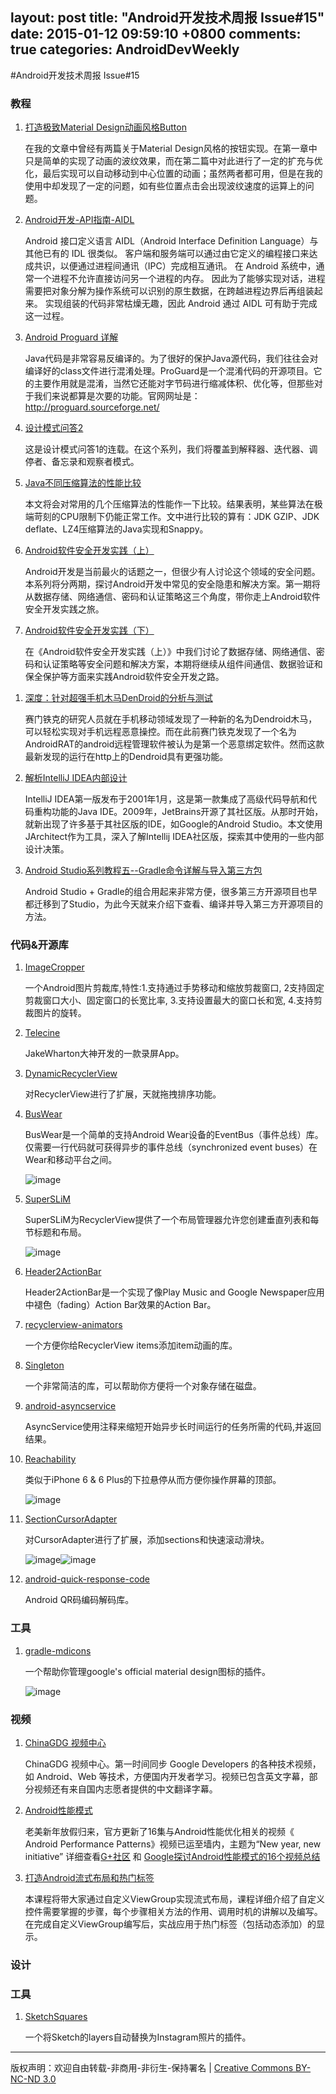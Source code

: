 layout: post
title: "Android开发技术周报 Issue#15"
date: 2015-01-12 09:59:10 +0800
comments: true
categories: AndroidDevWeekly
---

#Android开发技术周报 Issue#15
	
### 教程

1. [打造极致Material Design动画风格Button](http://blog.csdn.net/qiujuer/article/details/42471119)

	在我的文章中曾经有两篇关于Material Design风格的按钮实现。在第一章中只是简单的实现了动画的波纹效果，而在第二篇中对此进行了一定的扩充与优化，最后实现可以自动移动到中心位置的动画；虽然两者都可用，但是在我的使用中却发现了一定的问题，如有些位置点击会出现波纹速度的运算上的问题。

1. [Android开发-API指南-AIDL](http://www.osforce.cn/group/9/thread/1065?fr=weibo&mu=140910XRNWcD)

	Android 接口定义语言 AIDL（Android Interface Definition Language）与其他已有的 IDL 很类似。 客户端和服务端可以通过由它定义的编程接口来达成共识，以便通过进程间通讯（IPC）完成相互通讯。 在 Android 系统中，通常一个进程不允许直接访问另一个进程的内存。 因此为了能够实现对话，进程需要把对象分解为操作系统可以识别的原生数据，在跨越进程边界后再组装起来。 实现组装的代码非常枯燥无趣，因此 Android 通过 AIDL 可有助于完成这一过程。

1. [Android Proguard 详解](http://www.osforce.cn/group/9/thread/1053?fr=weibo&mu=140910XRNWcD)

	Java代码是非常容易反编译的。为了很好的保护Java源代码，我们往往会对编译好的class文件进行混淆处理。ProGuard是一个混淆代码的开源项目。它的主要作用就是混淆，当然它还能对字节码进行缩减体积、优化等，但那些对于我们来说都算是次要的功能。官网网址是：http://proguard.sourceforge.net/

1. [设计模式问答2](http://www.importnew.com/14347.html)

	这是设计模式问答1的连载。在这个系列，我们将覆盖到解释器、迭代器、调停者、备忘录和观察者模式。

1. [Java不同压缩算法的性能比较](http://www.importnew.com/14410.html)

	本文将会对常用的几个压缩算法的性能作一下比较。结果表明，某些算法在极端苛刻的CPU限制下仍能正常工作。文中进行比较的算有：JDK GZIP、JDK deflate、LZ4压缩算法的Java实现和Snappy。

1. [Android软件安全开发实践（上）](http://www.programmer.com.cn/15036/)

	Android开发是当前最火的话题之一，但很少有人讨论这个领域的安全问题。本系列将分两期，探讨Android开发中常见的安全隐患和解决方案。第一期将从数据存储、网络通信、密码和认证策略这三个角度，带你走上Android软件安全开发实践之旅。
	
1. [Android软件安全开发实践（下）](http://www.programmer.com.cn/15273/)
	
	在《Android软件安全开发实践（上）》中我们讨论了数据存储、网络通信、密码和认证策略等安全问题和解决方案，本期将继续从组件间通信、数据验证和保全保护等方面来实践Android软件安全开发之路。

<!--more-->

1. [深度：针对超强手机木马DenDroid的分析与测试](http://www.freebuf.com/tools/55392.html)

	赛门铁克的研究人员就在手机移动领域发现了一种新的名为Dendroid木马，可以轻松实现对手机远程恶意操控。而在此前赛门铁克发现了一个名为AndroidRAT的android远程管理软件被认为是第一个恶意绑定软件。然而这款最新发现的运行在http上的Dendroid具有更强功能。

1. [解析IntelliJ IDEA内部设计](http://www.importnew.com/14260.html)

	IntelliJ IDEA第一版发布于2001年1月，这是第一款集成了高级代码导航和代码重构功能的Java IDE。2009年，JetBrains开源了其社区版。从那时开始，就新出现了许多基于其社区版的IDE，如Google的Android Studio。本文使用JArchitect作为工具，深入了解Intellij IDEA社区版，探索其中使用的一些内部设计决策。

1. [Android Studio系列教程五--Gradle命令详解与导入第三方包](http://stormzhang.com/devtools/2015/01/05/android-studio-tutorial5/)

	Android Studio + Gradle的组合用起来非常方便，很多第三方开源项目也早都迁移到了Studio，为此今天就来介绍下查看、编译并导入第三方开源项目的方法。

### 代码&开源库

1. [ImageCropper](https://github.com/Jhuster/ImageCropper)

	一个Android图片剪裁库,特性:1.支持通过手势移动和缩放剪裁窗口, 2支持固定剪裁窗口大小、固定窗口的长宽比率, 3.支持设置最大的窗口长和宽, 4.支持剪裁图片的旋转。

1. [Telecine](https://github.com/JakeWharton/Telecine)

	JakeWharton大神开发的一款录屏App。

1. [DynamicRecyclerView](https://github.com/ismoli/DynamicRecyclerView)

	对RecyclerView进行了扩展，天就拖拽排序功能。

1. [BusWear](https://github.com/tajchert/BusWear)
	
	BusWear是一个简单的支持Android Wear设备的EventBus（事件总线）库。仅需要一行代码就可获得异步的事件总线（synchronized event buses）在Wear和移动平台之间。
		
	![image](https://raw.githubusercontent.com/tajchert/BusWear/master/docs/diagram_simple.png)
	
1. [SuperSLiM](https://github.com/TonicArtos/SuperSLiM)
	
	SuperSLiM为RecyclerView提供了一个布局管理器允许您创建垂直列表和每节标题和布局。 

	![image](https://camo.githubusercontent.com/3a55cfd0bbfd28e72aa875f4905cc23cc37a87f4/68747470733a2f2f342e62702e626c6f6773706f742e636f6d2f2d657034364a4b70476138342f564a685831706c575743492f4141414141414141585a592f394131417272563361336b2f73313630302f5375706572534c694d2d44656d6f2d736d616c6c2e676966)

1. [Header2ActionBar](https://github.com/AChep/Header2ActionBar)
	
	Header2ActionBar是一个实现了像Play Music and Google Newspaper应用中褪色（fading）Action Bar效果的Action Bar。
	
1. [recyclerview-animators](https://github.com/wasabeef/recyclerview-animators)

	一个方便你给RecyclerView items添加item动画的库。

1. [Singleton](https://github.com/Raizlabs/Singleton)
	
	一个非常简洁的库，可以帮助你方便将一个对象存储在磁盘。

1. [android-asyncservice](https://github.com/JoanZapata/android-asyncservice)

	AsyncService使用注释来缩短开始异步长时间运行的任务所需的代码,并返回结果。

1. [Reachability](https://github.com/sakebook/Reachability)

	类似于iPhone 6 & 6 Plus的下拉悬停从而方便你操作屏幕的顶部。
	
	![image](https://raw.githubusercontent.com/sakebook/Reachability/master/images/demo.gif)
	
1. [SectionCursorAdapter](https://github.com/twotoasters/SectionCursorAdapter)
	
	对CursorAdapter进行了扩展，添加sections和快速滚动滑块。
		
	![image](https://raw.githubusercontent.com/twotoasters/SectionCursorAdapter/master/screenshots/sections.png)![image](https://raw.githubusercontent.com/twotoasters/SectionCursorAdapter/master/screenshots/dialog.png)
	
1. [android-quick-response-code](https://github.com/phishman3579/android-quick-response-code)

	Android QR码编码解码库。
	
### 工具	 	 

1. [gradle-mdicons](https://github.com/tmiyamon/gradle-mdicons)

	一个帮助你管理google's official material design图标的插件。
	
	![image](https://raw.githubusercontent.com/tmiyamon/gradle-mdicons/master/gradle-mdicons-result.png)

### 视频

1. [ChinaGDG 视频中心](http://i.youku.com/chinagdg)

	ChinaGDG 视频中心。第一时间同步 Google Developers 的各种技术视频，如 Android、Web 等技术，方便国内开发者学习。视频已包含英文字幕，部分视频还有来自国内志愿者提供的中文翻译字幕。

1. [Android性能模式](http://t.cn/RZJaz5I)
	
	老美新年放假归来，官方更新了16集与Android性能优化相关的视频《 Android Performance Patterns》视频已运至墙内，主题为“New year, new initiative” 详细查看[G+社区](http://t.cn/RZt1F4S) 和 [Google探讨Android性能模式的16个视频总结](http://www.infoq.com/cn/news/2015/01/google-android-performance?utm_campaign=infoq_content&utm_source=infoq&utm_medium=feed&utm_term=global&utm_reader=feedly#0-tsina-1-92503-397232819ff9a47a7b7e80a40613cfe1)

1. [打造Android流式布局和热门标签](http://www.imooc.com/view/237?from=itblog)

	本课程将带大家通过自定义ViewGroup实现流式布局，课程详细介绍了自定义控件需要掌握的步骤，每个步骤相关方法的作用、调用时机的讲解以及编写。在完成自定义ViewGroup编写后，实战应用于热门标签（包括动态添加）的显示。

### 设计

### 工具

1. [SketchSquares](https://github.com/abynim/SketchSquares)

	一个将Sketch的layers自动替换为Instagram照片的插件。
		
----
版权声明：欢迎自由转载-非商用-非衍生-保持署名 | [Creative Commons BY-NC-ND 3.0](http://creativecommons.org/licenses/by-nc-nd/3.0/deed.zh)